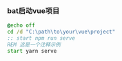 
### bat启动vue项目

```bat
@echo off
cd /d "C:\path\to\your\vue\project"
:: start npm run serve
REM 这是一个注释示例
start yarn serve
```
